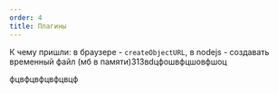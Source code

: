 ```yaml
---
order: 4
title: Плагины
---
```


К чему пришли: в браузере - `createObjectURL`, в nodejs - создавать временный файл (мб в памяти)313вdцфошвфцшовфшоц

фцвфцвфцвфцвцф


